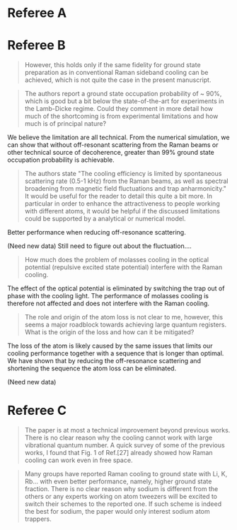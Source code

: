 # Referee A

# Referee B

> However, this holds only if the same fidelity for ground state preparation
> as in conventional Raman sideband cooling can be achieved,
> which is not quite the case in the present manuscript.

> The authors report a ground state occupation probability of ~ 90%,
> which is good but a bit below the state-of-the-art for experiments in the Lamb-Dicke regime.
> Could they comment in more detail how much of the shortcoming
> is from experimental limitations and how much is of principal nature?

We believe the limitation are all technical.
From the numerical simulation,
we can show that without off-resonant scattering from the Raman beams or other technical source
of decoherence, greater than 99% ground state occupation probability is achievable.

> The authors state "The cooling efficiency is limited by spontaneous scattering rate
> (0.5-1 kHz) from the Raman beams, as well as spectral broadening from magnetic field
> fluctuations and trap anharmonicity."
> It would be useful for the reader to detail this quite a bit more.
> In particular in order to enhance the attractiveness to people working
> with different atoms, it would be helpful if the discussed limitations
> could be supported by a analytical or numerical model.

Better performance when reducing off-resonance scattering.

(Need new data)
Still need to figure out about the fluctuation....

> How much does the problem of molasses cooling in the optical
> potential (repulsive excited state potential) interfere with the Raman
> cooling.

The effect of the optical potential is eliminated by switching the trap out of phase
with the cooling light. The performance of molasses cooling is therefore not affected
and does not interfere with the Raman cooling.

> The role and origin of the atom loss is not clear to me, however,
> this seems a major roadblock towards achieving large quantum
> registers. What is the origin of the loss and how can it be mitigated?

The loss of the atom is likely caused by the same issues that limits our cooling performance
together with a sequence that is longer than optimal. We have shown that by reducing
the off-resonance scattering and shortening the sequence the atom loss can be eliminated.

(Need new data)

# Referee C

> The paper is at most a technical improvement beyond previous works.
> There is no clear reason why the cooling cannot work with large
> vibrational quantum number. A quick survey of some of the previous
> works, I found that Fig. 1 of Ref.[27] already showed how Raman
> cooling can work even in free space.

> Many groups have reported Raman cooling to ground state with Li, K,
> Rb... with even better performance, namely, higher ground state
> fraction. There is no clear reason why sodium is different from the
> others or any experts working on atom tweezers will be excited to
> switch their schemes to the reported one. If such scheme is indeed the
> best for sodium, the paper would only interest sodium atom trappers.
